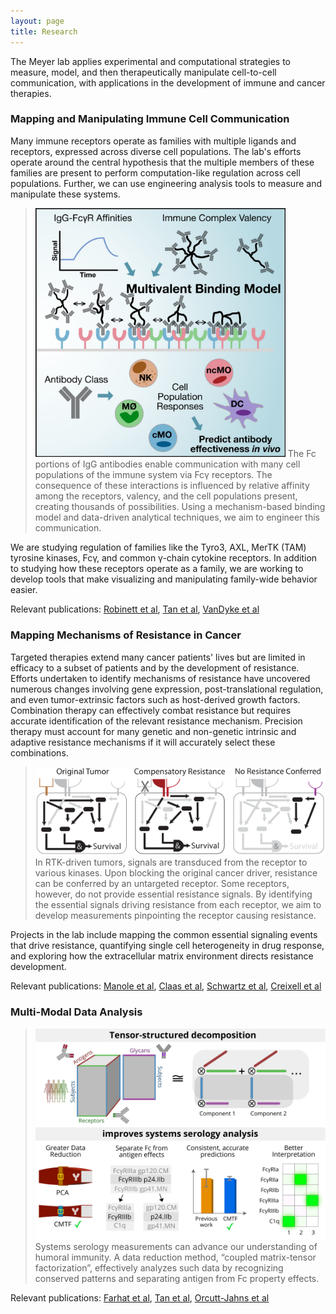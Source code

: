 ```yaml
---
layout: page
title: Research
---
```


The Meyer lab applies experimental and computational strategies to measure, model, and then therapeutically manipulate cell-to-cell communication, with applications in the development of immune and cancer therapies.

### Mapping and Manipulating Immune Cell Communication

Many immune receptors operate as families with multiple ligands and receptors, expressed across diverse cell populations. The lab's efforts operate around the central hypothesis that the multiple members of these families are present to perform computation-like regulation across cell populations. Further, we can use engineering analysis tools to measure and manipulate these systems.

> <img src="/public/images/FcgR.jpg" width="400px" alt="FcgR modeling" />  
> The Fc portions of IgG antibodies enable communication with many cell populations of the immune system via Fcγ receptors. The consequence of these interactions is influenced by relative affinity among the receptors, valency, and the cell populations present, creating thousands of possibilities. Using a mechanism-based binding model and data-driven analytical techniques, we aim to engineer this communication.

We are studying regulation of families like the Tyro3, AXL, MerTK (TAM) tyrosine kinases, Fcγ, and common γ-chain cytokine receptors. In addition to studying how these receptors operate as a family, we are working to develop tools that make visualizing and manipulating family-wide behavior easier.

Relevant publications: [Robinett et al](https://asmlab.org/publications/#FcgR), [Tan et al](https://asmlab.org/publications/#SysSerol), [VanDyke et al](https://asmlab.org/publications/#VanDyke2022)

### Mapping Mechanisms of Resistance in Cancer

Targeted therapies extend many cancer patients' lives but are limited in efficacy to a subset of patients and by the development of resistance. Efforts undertaken to identify mechanisms of resistance have uncovered numerous changes involving gene expression, post-translational regulation, and even tumor-extrinsic factors such as host-derived growth factors. Combination therapy can effectively combat resistance but requires accurate identification of the relevant resistance mechanism. Precision therapy must account for many genetic and non-genetic intrinsic and adaptive resistance mechanisms if it will accurately select these combinations.

> <img src="/public/images/resistanceConcept.svg" width="600px" alt="Resistance concept" />  
> In RTK-driven tumors, signals are transduced from the receptor to various kinases. Upon blocking the original cancer driver, resistance can be conferred by an untargeted receptor. Some receptors, however, do not provide essential resistance signals. By identifying the essential signals driving resistance from each receptor, we aim to develop measurements pinpointing the receptor causing resistance.

Projects in the lab include mapping the common essential signaling events that drive resistance, quantifying single cell heterogeneity in drug response, and exploring how the extracellular matrix environment directs resistance development.

Relevant publications: [Manole et al](https://asmlab.org/publications/#Manole5219), [Claas et al](https://asmlab.org/publications/#Claas2018), [Schwartz et al](https://asmlab.org/publications/#BarneyPeyton), [Creixell et al](https://asmlab.org/publications/#CreixellDDMC)

### Multi-Modal Data Analysis

> <img src="/public/images/tensor-summary.svg" width="600px" alt="Tensor summary" />  
> Systems serology measurements can advance our understanding of humoral immunity. A data reduction method, “coupled matrix-tensor factorization”, effectively analyzes such data by recognizing conserved patterns and separating antigen from Fc property effects.

Relevant publications: [Farhat et al](https://asmlab.org/publications/#Farhat2019), [Tan et al](https://asmlab.org/publications/#SysSerol), [Orcutt-Jahns et al](https://asmlab.org/publications/#Jahns2021)
